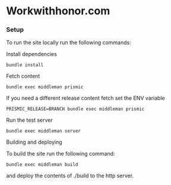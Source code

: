 # Workwithhonor.com

### Setup

To run the site locally run the following commands:

Install dependencies
```
bundle install
```

Fetch content
```
bundle exec middleman prismic
```

If you need a different release content fetch set the ENV variable
```
PRISMIC_RELEASE=BRANCH bundle exec middleman prismic
```

Run the test server
```
bundle exec middleman server
```

Building and deploying

To build the site run the following command:
```
bundle exec middleman build
```
and deploy the contents of ./build to the http server.
